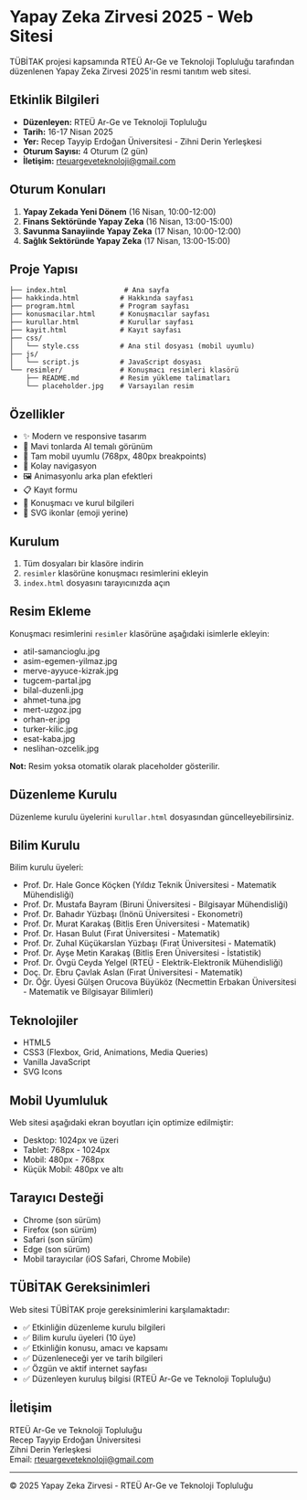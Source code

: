 # Yapay Zeka Zirvesi 2025 - Web Sitesi

TÜBİTAK projesi kapsamında RTEÜ Ar-Ge ve Teknoloji Topluluğu tarafından düzenlenen Yapay Zeka Zirvesi 2025'in resmi tanıtım web sitesi.

## Etkinlik Bilgileri

- **Düzenleyen:** RTEÜ Ar-Ge ve Teknoloji Topluluğu
- **Tarih:** 16-17 Nisan 2025
- **Yer:** Recep Tayyip Erdoğan Üniversitesi - Zihni Derin Yerleşkesi
- **Oturum Sayısı:** 4 Oturum (2 gün)
- **İletişim:** rteuargeveteknoloji@gmail.com

## Oturum Konuları

1. **Yapay Zekada Yeni Dönem** (16 Nisan, 10:00-12:00)
2. **Finans Sektöründe Yapay Zeka** (16 Nisan, 13:00-15:00)
3. **Savunma Sanayiinde Yapay Zeka** (17 Nisan, 10:00-12:00)
4. **Sağlık Sektöründe Yapay Zeka** (17 Nisan, 13:00-15:00)

## Proje Yapısı

```
├── index.html              # Ana sayfa
├── hakkinda.html          # Hakkında sayfası
├── program.html           # Program sayfası
├── konusmacilar.html      # Konuşmacılar sayfası
├── kurullar.html          # Kurullar sayfası
├── kayit.html             # Kayıt sayfası
├── css/
│   └── style.css          # Ana stil dosyası (mobil uyumlu)
├── js/
│   └── script.js          # JavaScript dosyası
└── resimler/              # Konuşmacı resimleri klasörü
    ├── README.md          # Resim yükleme talimatları
    └── placeholder.jpg    # Varsayılan resim
```

## Özellikler

- ✨ Modern ve responsive tasarım
- 🎨 Mavi tonlarda AI temalı görünüm
- 📱 Tam mobil uyumlu (768px, 480px breakpoints)
- 🎯 Kolay navigasyon
- 🖼️ Animasyonlu arka plan efektleri
- 📋 Kayıt formu
- 👥 Konuşmacı ve kurul bilgileri
- 🔄 SVG ikonlar (emoji yerine)

## Kurulum

1. Tüm dosyaları bir klasöre indirin
2. `resimler` klasörüne konuşmacı resimlerini ekleyin
3. `index.html` dosyasını tarayıcınızda açın

## Resim Ekleme

Konuşmacı resimlerini `resimler` klasörüne aşağıdaki isimlerle ekleyin:

- atil-samancioglu.jpg
- asim-egemen-yilmaz.jpg
- merve-ayyuce-kizrak.jpg
- tugcem-partal.jpg
- bilal-duzenli.jpg
- ahmet-tuna.jpg
- mert-uzgoz.jpg
- orhan-er.jpg
- turker-kilic.jpg
- esat-kaba.jpg
- neslihan-ozcelik.jpg

**Not:** Resim yoksa otomatik olarak placeholder gösterilir.

## Düzenleme Kurulu

Düzenleme kurulu üyelerini `kurullar.html` dosyasından güncelleyebilirsiniz.

## Bilim Kurulu

Bilim kurulu üyeleri:
- Prof. Dr. Hale Gonce Köçken (Yıldız Teknik Üniversitesi - Matematik Mühendisliği)
- Prof. Dr. Mustafa Bayram (Biruni Üniversitesi - Bilgisayar Mühendisliği)
- Prof. Dr. Bahadır Yüzbaşı (İnönü Üniversitesi - Ekonometri)
- Prof. Dr. Murat Karakaş (Bitlis Eren Üniversitesi - Matematik)
- Prof. Dr. Hasan Bulut (Fırat Üniversitesi - Matematik)
- Prof. Dr. Zuhal Küçükarslan Yüzbaşı (Fırat Üniversitesi - Matematik)
- Prof. Dr. Ayşe Metin Karakaş (Bitlis Eren Üniversitesi - İstatistik)
- Prof. Dr. Övgü Ceyda Yelgel (RTEÜ - Elektrik-Elektronik Mühendisliği)
- Doç. Dr. Ebru Çavlak Aslan (Fırat Üniversitesi - Matematik)
- Dr. Öğr. Üyesi Gülşen Orucova Büyüköz (Necmettin Erbakan Üniversitesi - Matematik ve Bilgisayar Bilimleri)

## Teknolojiler

- HTML5
- CSS3 (Flexbox, Grid, Animations, Media Queries)
- Vanilla JavaScript
- SVG Icons

## Mobil Uyumluluk

Web sitesi aşağıdaki ekran boyutları için optimize edilmiştir:
- Desktop: 1024px ve üzeri
- Tablet: 768px - 1024px
- Mobil: 480px - 768px
- Küçük Mobil: 480px ve altı

## Tarayıcı Desteği

- Chrome (son sürüm)
- Firefox (son sürüm)
- Safari (son sürüm)
- Edge (son sürüm)
- Mobil tarayıcılar (iOS Safari, Chrome Mobile)

## TÜBİTAK Gereksinimleri

Web sitesi TÜBİTAK proje gereksinimlerini karşılamaktadır:
- ✅ Etkinliğin düzenleme kurulu bilgileri
- ✅ Bilim kurulu üyeleri (10 üye)
- ✅ Etkinliğin konusu, amacı ve kapsamı
- ✅ Düzenleneceği yer ve tarih bilgileri
- ✅ Özgün ve aktif internet sayfası
- ✅ Düzenleyen kuruluş bilgisi (RTEÜ Ar-Ge ve Teknoloji Topluluğu)

## İletişim

RTEÜ Ar-Ge ve Teknoloji Topluluğu  
Recep Tayyip Erdoğan Üniversitesi  
Zihni Derin Yerleşkesi  
Email: rteuargeveteknoloji@gmail.com

---

© 2025 Yapay Zeka Zirvesi - RTEÜ Ar-Ge ve Teknoloji Topluluğu
